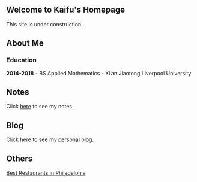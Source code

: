 ## Welcome to Kaifu's Homepage

This site is under construction.

## About Me

### Education

**2014-2018** - BS Applied Mathematics - Xi’an Jiaotong Liverpool University

## Notes

Click [here](https://kaifu96.github.io/Notes/) to see my notes.

## Blog

Click here to see my personal blog.

## Others

[Best Restaurants in Philadelphia](https://www.yelp.com)
